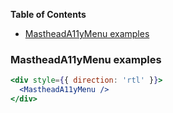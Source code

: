 <!-- START doctoc generated TOC please keep comment here to allow auto update -->
<!-- DON'T EDIT THIS SECTION, INSTEAD RE-RUN doctoc TO UPDATE -->

**Table of Contents**

- [MastheadA11yMenu examples](#MastheadA11yMenu-examples)

<!-- END doctoc generated TOC please keep comment here to allow auto update -->

### MastheadA11yMenu examples

```jsx
<div style={{ direction: 'rtl' }}>
  <MastheadA11yMenu />
</div>
```
